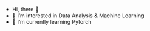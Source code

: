- Hi, there 👋
- 👀 I’m interested in Data Analysis & Machine Learning
- 🌱 I’m currently learning Pytorch
